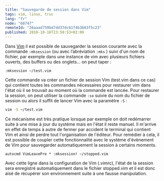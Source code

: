```yaml
---
title: "Sauvegarde de session dans Vim"
tags: vim, linux, truc
lang: "fr"
node: "68747"
remoteId: "26aaad759bd7dd37dc61f4b3683f5c23"
published: 2010-10-16T23:58:53+02:00
---
```


Dans [Vim](/tag/vim) il est possible de sauvegarder la session courante avec la commande <code>:mksession</code>
 (ou avec&nbsp;l’abréviation&nbsp;<code>:mks</code>
) suivi d'un nom de fichier, par exemple dans une instance de vim avec plusieurs fichiers ouverts, des buffers ou des onglets… on peut taper :

``` 
:mksession ~/test.vim
```


Cette commande va créer un fichier de session Vim (test.vim dans ce cas) qui contient toutes les commandes nécessaires pour restaurer vim dans l'état où il se trouvait au moment où la commande est lancée. Pour restaurer la session, on peut utiliser la commande <code>:so</code>
 suivie du nom du fichier de session ou alors il suffit de lancer Vim avec la paramètre <code>-S</code>
 :

``` bash
vim -S ~/test.vim
```


Ce mécanisme est très pratique lorsque par exemple on doit redémarrer suite à une mise à jour du système mais en l'état il reste manuel. Il m'arrive en effet de temps à autre de fermer par accident le terminal qui contient Vim et ainsi de perdre tout l'organisation de l'éditeur. Pour remédier à cela, il est possible de coupler cette fonctionnalité avec le système d'évènement de Vim pour sauvegarder automatiquement la session à certains moments.

``` 
autocmd VimLeavePre * :mksession! ~/stopped.vim
```


Avec cette ligne dans la configuration de Vim (.vimrc), l'état de la session sera enregistré automatiquement dans le fichier stopped.vim et il est donc aisé de récupérer son environnement suite à une fausse manipulation.

